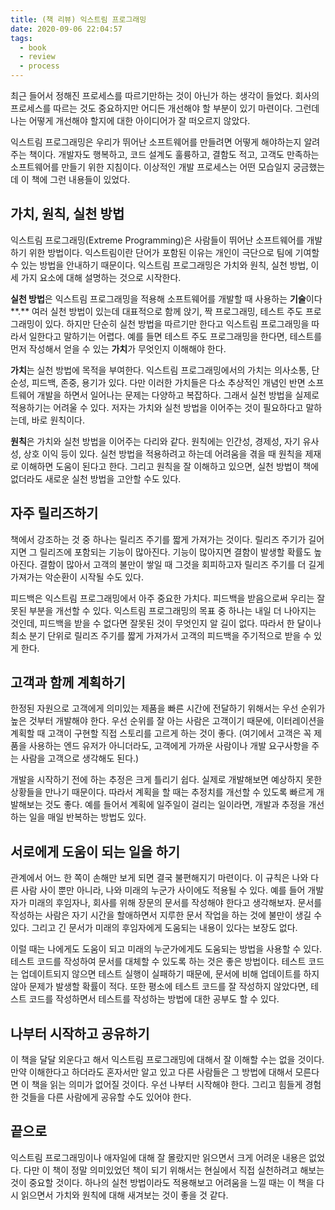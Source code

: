 ```yaml
---
title: (책 리뷰) 익스트림 프로그래밍
date: 2020-09-06 22:04:57
tags:
  - book
  - review
  - process
---
```


최근 들어서 정해진 프로세스를 따르기만하는 것이 아닌가 하는 생각이 들었다. 회사의 프로세스를 따르는 것도 중요하지만 어디든 개선해야 할 부분이 있기 마련이다. 그런데 나는 어떻게 개선해야 할지에 대한 아이디어가 잘 떠오르지 않았다.

익스트림 프로그래밍은 우리가 뛰어난 소프트웨어를 만들려면 어떻게 해야하는지 알려주는 책이다. 개발자도 행복하고, 코드 설계도 훌륭하고, 결함도 적고, 고객도 만족하는 소프트웨어를 만들기 위한 지침이다. 이상적인 개발 프로세스는 어떤 모습일지 궁금했는데 이 책에 그런 내용들이 있었다.

## 가치, 원칙, 실천 방법

익스트림 프로그래밍(Extreme Programming)은 사람들이 뛰어난 소프트웨어를 개발하기 위한 방법이다. 익스트림이란 단어가 포함된 이유는 개인이 극단으로 팀에 기여할 수 있는 방법을 안내하기 때문이다. 익스트림 프로그래밍은 가치와 원칙, 실천 방법, 이 세 가지 요소에 대해 설명하는 것으로 시작한다.

**실천 방법**은 익스트림 프로그래밍을 적용해 소프트웨어를 개발할 때 사용하는 **기술**이다**.** 여러 실천 방법이 있는데 대표적으로 함께 앉기, 짝 프로그래밍, 테스트 주도 프로그래밍이 있다. 하지만 단순히 실천 방법을 따르기만 한다고 익스트림 프로그래밍을 따라서 일한다고 말하기는 어렵다. 예를 들면 테스트 주도 프로그래밍을 한다면, 테스트를 먼저 작성해서 얻을 수 있는 **가치**가 무엇인지 이해해야 한다.

**가치**는 실천 방법에 목적을 부여한다. 익스트림 프로그래밍에서의 가치는 의사소통, 단순성, 피드백, 존중, 용기가 있다. 다만 이러한 가치들은 다소 추상적인 개념인 반면 소프트웨어 개발을 하면서 일어나는 문제는 다양하고 복잡하다. 그래서 실천 방법을 실제로 적용하기는 어려울 수 있다. 저자는 가치와 실천 방법을 이어주는 것이 필요하다고 말하는데, 바로 원칙이다.

**원칙**은 가치와 실천 방법을 이어주는 다리와 같다. 원칙에는 인간성, 경제성, 자기 유사성, 상호 이익 등이 있다. 실천 방법을 적용하려고 하는데 어려움을 겪을 때 원칙을 제재로 이해하면 도움이 된다고 한다. 그리고 원칙을 잘 이해하고 있으면, 실천 방법이 책에 없더라도 새로운 실천 방법을 고안할 수도 있다.

## 자주 릴리즈하기

책에서 강조하는 것 중 하나는 릴리즈 주기를 짧게 가져가는 것이다. 릴리즈 주기가 길어지면 그 릴리즈에 포함되는 기능이 많아진다. 기능이 많아지면 결함이 발생할 확률도 높아진다. 결함이 많아서 고객의 불만이 쌓일 때 그것을 회피하고자 릴리즈 주기를 더 길게 가져가는 악순환이 시작될 수도 있다.

피드백은 익스트림 프로그래밍에서 아주 중요한 가치다. 피드백을 받음으로써 우리는 잘못된 부분을 개선할 수 있다. 익스트림 프로그래밍의 목표 중 하나는 내일 더 나아지는 것인데, 피드백을 받을 수 없다면 잘못된 것이 무엇인지 알 길이 없다. 따라서 한 달이나 최소 분기 단위로 릴리즈 주기를 짧게 가져가서 고객의 피드백을 주기적으로 받을 수 있게 한다.

## 고객과 함께 계획하기

한정된 자원으로 고객에게 의미있는 제품을 빠른 시간에 전달하기 위해서는 우선 순위가 높은 것부터 개발해야 한다. 우선 순위를 잘 아는 사람은 고객이기 때문에, 이터레이션을 계획할 때 고객이 구현할 직접 스토리를 고르게 하는 것이 좋다. (여기에서 고객은 꼭 제품을 사용하는 엔드 유저가 아니더라도, 고객에게 가까운 사람이나 개발 요구사항을 주는 사람을 고객으로 생각해도 된다.)

개발을 시작하기 전에 하는 추정은 크게 틀리기 쉽다. 실제로 개발해보면 예상하지 못한 상황들을 만나기 때문이다. 따라서 계획을 할 때는 추정치를 개선할 수 있도록 빠르게 개발해보는 것도 좋다. 예를 들어서 계획에 일주일이 걸리는 일이라면, 개발과 추정을 개선하는 일을 매일 반복하는 방법도 있다.

## 서로에게 도움이 되는 일을 하기

관계에서 어느 한 쪽이 손해만 보게 되면 결국 불편해지기 마련이다. 이 규칙은 나와 다른 사람 사이 뿐만 아니라, 나와 미래의 누군가 사이에도 적용될 수 있다. 예를 들어 개발자가 미래의 후임자나, 회사를 위해 장문의 문서를 작성해야 한다고 생각해보자. 문서를 작성하는 사람은 자기 시간을 할애하면서 지루한 문서 작업을 하는 것에 불만이 생길 수 있다. 그리고 긴 문서가 미래의 후임자에게 도움되는 내용이 있다는 보장도 없다.

이럴 때는 나에게도 도움이 되고 미래의 누군가에게도 도움되는 방법을 사용할 수 있다. 테스트 코드를 작성하여 문서를 대체할 수 있도록 하는 것은 좋은 방법이다. 테스트 코드는 업데이트되지 않으면 테스트 실행이 실패하기 때문에, 문서에 비해 업데이트를 하지 않아 문제가 발생할 확률이 적다. 또한 평소에 테스트 코드를 잘 작성하지 않았다면, 테스트 코드를 작성하면서 테스트를 작성하는 방법에 대한 공부도 할 수 있다.

## 나부터 시작하고 공유하기

이 책을 달달 외운다고 해서 익스트림 프로그래밍에 대해서 잘 이해할 수는 없을 것이다. 만약 이해한다고 하더라도 혼자서만 알고 있고 다른 사람들은 그 방법에 대해서 모른다면 이 책을 읽는 의미가 없어질 것이다. 우선 나부터 시작해야 한다. 그리고 힘들게 경험한 것들을 다른 사람에게 공유할 수도 있어야 한다.

## 끝으로

익스트림 프로그래밍이나 애자일에 대해 잘 몰랐지만 읽으면서 크게 어려운 내용은 없었다. 다만 이 책이 정말 의미있었던 책이 되기 위해서는 현실에서 직접 실천하려고 해보는 것이 중요할 것이다. 하나의 실천 방법이라도 적용해보고 어려움을 느낄 때는 이 책을 다시 읽으면서 가치와 원칙에 대해 새겨보는 것이 좋을 것 같다.
